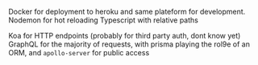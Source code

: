 Docker for deployment to heroku and same plateform for development.
Nodemon for hot reloading
Typescript with relative paths

Koa for HTTP endpoints (probably for third party auth, dont know yet)
GraphQL for the majority of requests, with prisma playing the rol9e of an ORM, and `apollo-server` for public access


<!-- Docker, Node.js, Yarn, JavaScript, Babel, Flow, Prettier — core platform and dev tools
Express, Passport.js, session, flash, cors etc. — common HTTP-server features
GraphQL.js, GraphQL.js Relay, DataLoader, validator — GraphQL schema and API endpoint
PostgreSQL, Redis, Knex, pg — SQL, document, key/value data store; data acess and migrations
Nodemailer, Handlebars, Juice — transactional email and email templates /w layout support
I18next, I18next Middleware, I18next Backend — localization and translations
Jest - unit and snapshot testing -->

<!-- https://github.com/kriasoft/nodejs-api-starter -->
